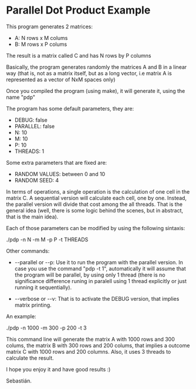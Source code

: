 # Parallel Dot Product Example

This program generates 2 matrices:

* A: N rows x M colums
* B: M rows x P colums

The result is a matrix called C and has N rows by P columns

Basically, the program generates randomly the matrices A and B
in a linear way (that is, not as a matrix itself, but as a long vector, i.e
matrix A  is represented as a vector of NxM spaces only)

Once you compiled the program (using make), it will generate it, using the name "pdp"

The program has some default parameters, they are:

* DEBUG: false
* PARALLEL: false
* N: 10
* M: 10
* P: 10
* THREADS: 1

Some extra parameters that are fixed are:
* RANDOM VALUES: between 0 and 10
* RANDOM SEED: 4

In terms of operations, a single operation is the calculation of one cell in the matrix C. A sequential version will calculate each cell, one by one. Instead, the parallel version will divide that cost among the all threads. That is the general idea (well, there is some logic behind the scenes, but in abstract, that is the main idea).


Each of those parameters can be modified by using the following sintaxis:

./pdp -n N -m M -p P -t THREADS

Other commands:
* --parallel or --p: Use it to run the program with the parallel version. In case you use the command "pdp -t 1", automatically it will assume that the program will be parallel, by using only 1 thread (there is no significance difference runing in paralell using 1 thread explicitly or just running it sequentially).

* --verbose or --v: That is to activate the DEBUG version, that implies matrix printing.

An example:

./pdp -n 1000 -m 300 -p 200 -t 3

This command line will generate the matrix A with 1000 rows and 300 colums, the matrix B with 300 rows and 200 colums, that implies a outcome matrix C with 1000 rows and 200 columns. Also, it uses 3 threads to calculate the result.

I hope you enjoy it and have good results :)

Sebastián.
